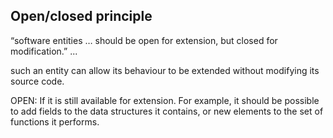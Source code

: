 ## Open/closed principle

“software entities … should be open for extension, but closed for modification.” ...

such an entity can allow its behaviour to be extended without modifying its source code.

OPEN: 
If it is still available for extension. For example, it should be possible to add fields to the data structures it contains, or new elements to the set of functions it performs.